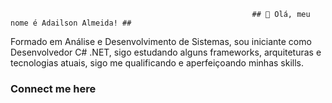                                                          ## 👋 Olá, meu nome é Adailson Almeida! ##


Formado em Análise e Desenvolvimento de Sistemas, sou iniciante como Desenvolvedor C# .NET, sigo estudando alguns frameworks, 
arquiteturas e tecnologias atuais, sigo me qualificando e aperfeiçoando minhas skills.

### Connect me here ###

